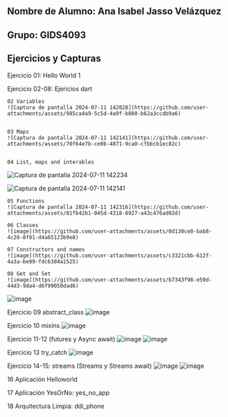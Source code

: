 ## Nombre de Alumno: Ana Isabel Jasso Velázquez

## Grupo: GIDS4093

## Ejercicios y Capturas

Ejercicio 01: Hello World 1

Ejercicio 02-08: Ejericios dart

    02 Variables
    ![Captura de pantalla 2024-07-11 142028](https://github.com/user-attachments/assets/985ca4a9-5c5d-4a9f-b880-b62a3ccdb9a6)


    03 Maps
    ![Captura de pantalla 2024-07-11 142141](https://github.com/user-attachments/assets/70f64e7b-ce0b-4871-9ca0-cfbbcb1ec82c)


    04 List, maps and interables
   ![Captura de pantalla 2024-07-11 142234](https://github.com/user-attachments/assets/05259a61-645a-4f95-82e5-dfa1566f1105)

   ![Captura de pantalla 2024-07-11 142141](https://github.com/user-attachments/assets/f28de98d-7080-433b-b1d2-575c6399e2e2)


    05 Functions
    ![Captura de pantalla 2024-07-11 142316](https://github.com/user-attachments/assets/81fb42b1-045d-4318-8927-a43c476ad02d)

    06 Classes
    ![image](https://github.com/user-attachments/assets/0d130ce0-bab8-4c28-8f81-d4a65123b9e8)

    07 Constructors and names
    ![image](https://github.com/user-attachments/assets/c3321cbb-612f-4a3a-be99-fdc6384a1525)

    08 Get and Set
    ![image](https://github.com/user-attachments/assets/b7343f98-e59d-44d3-9da4-d6f99050dad6)
![image](https://github.com/user-attachments/assets/8bbc40a2-47de-4696-8898-9ba37e81c294)



Ejercicio 09 abstract_class
![image](https://github.com/user-attachments/assets/c4a5c9f2-e81e-4f09-bf47-d9c211562847)


Ejercicio 10 mixins
![image](https://github.com/user-attachments/assets/b8248e9e-3b5b-40c1-95d4-d8a9b83bece6)

Ejercicio 11-12 (futures y Async await)
![image](https://github.com/user-attachments/assets/ebc712d2-95e4-4211-8d27-78d21ec039da)
![image](https://github.com/user-attachments/assets/d8d153e4-bd94-4f0d-b3f5-66a19f1427e3)


Ejercicio 13 try_catch 
![image](https://github.com/user-attachments/assets/8dba4e17-b4eb-45d4-ade7-b0966981c377)

Ejercicio 14-15: streams (Streams y Streams await)
![image](https://github.com/user-attachments/assets/571b7d81-aba0-42b6-ad9b-d31a3942e4c0)
![image](https://github.com/user-attachments/assets/f71d3093-9cce-4fdf-b1c6-0c82223c51eb)

16 Aplicación Helloworld 

17 Aplicación YesOrNo: yes_no_app

18 Arquitectura Limpia: ddi_phone


